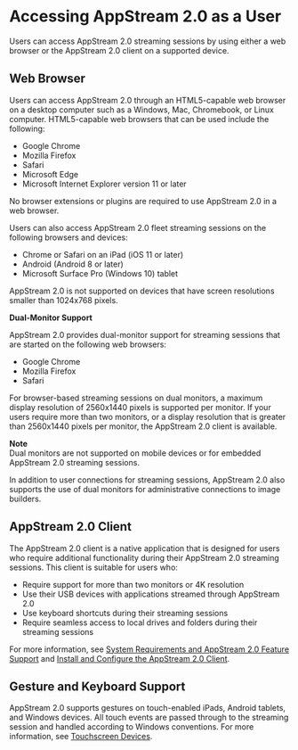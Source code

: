 # Accessing AppStream 2\.0 as a User<a name="accessing-as-user"></a>

Users can access AppStream 2\.0 streaming sessions by using either a web browser or the AppStream 2\.0 client on a supported device\.

## Web Browser<a name="acess-through-web-browser"></a>

Users can access AppStream 2\.0 through an HTML5\-capable web browser on a desktop computer such as a Windows, Mac, Chromebook, or Linux computer\. HTML5\-capable web browsers that can be used include the following:
+ Google Chrome
+ Mozilla Firefox
+ Safari
+ Microsoft Edge
+ Microsoft Internet Explorer version 11 or later

No browser extensions or plugins are required to use AppStream 2\.0 in a web browser\. 

Users can also access AppStream 2\.0 fleet streaming sessions on the following browsers and devices:
+ Chrome or Safari on an iPad \(iOS 11 or later\)
+ Android \(Android 8 or later\)
+ Microsoft Surface Pro \(Windows 10\) tablet

AppStream 2\.0 is not supported on devices that have screen resolutions smaller than 1024x768 pixels\.

**Dual\-Monitor Support**

AppStream 2\.0 provides dual\-monitor support for streaming sessions that are started on the following web browsers:
+ Google Chrome
+ Mozilla Firefox
+ Safari

For browser\-based streaming sessions on dual monitors, a maximum display resolution of 2560x1440 pixels is supported per monitor\. If your users require more than two monitors, or a display resolution that is greater than 2560x1440 pixels per monitor, the AppStream 2\.0 client is available\.

**Note**  
Dual monitors are not supported on mobile devices or for embedded AppStream 2\.0 streaming sessions\. 

In addition to user connections for streaming sessions, AppStream 2\.0 also supports the use of dual monitors for administrative connections to image builders\.

## AppStream 2\.0 Client<a name="acess-through-client"></a>

The AppStream 2\.0 client is a native application that is designed for users who require additional functionality during their AppStream 2\.0 streaming sessions\. This client is suitable for users who:
+ Require support for more than two monitors or 4K resolution
+ Use their USB devices with applications streamed through AppStream 2\.0
+ Use keyboard shortcuts during their streaming sessions
+ Require seamless access to local drives and folders during their streaming sessions

For more information, see [System Requirements and AppStream 2\.0 Feature Support](client-system-requirements-feature-support.md) and [Install and Configure the AppStream 2\.0 Client](install-configure-client.md)\.

## Gesture and Keyboard Support<a name="touchscreen-device-support"></a>

AppStream 2\.0 supports gestures on touch\-enabled iPads, Android tablets, and Windows devices\. All touch events are passed through to the streaming session and handled according to Windows conventions\. For more information, see [Touchscreen Devices](using-touchscreen-devices.md)\.